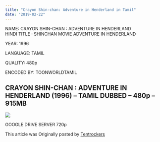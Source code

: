 ```yaml
---
title: "Crayon Shin-chan: Adventure in Henderland in Tamil"
date: "2019-02-22"
---
```


NAME: CRAYON SHIN-CHAN : ADVENTURE IN HENDERLAND  
HINDI TITLE : SHINCHAN MOVIE ADVENTURE IN HENDERLAND

YEAR: 1996

LANGUAGE: TAMIL 

QUALITY: 480p

ENCODED BY: TOONWORLDTAMIL

## CRAYON SHIN-CHAN : ADVENTURE IN HENDERLAND (1996) – TAMIL DUBBED – 480p – 915MB

[![](https://1.bp.blogspot.com/-GqS-ENDfn4w/XG8en5K3GtI/AAAAAAAAA-8/2aO039iD4RwM5xdBHhn6hdQkltU8mV0jgCLcBGAs/s320/MV5BMGY3YTJjODUtOGFjZi00ZjdlLWJhZDQtNWIzMjJkNjJhNWM1XkEyXkFqcGdeQXVyNjgwNTk4Mg%2540%2540._V1_.jpg)](https://1.bp.blogspot.com/-GqS-ENDfn4w/XG8en5K3GtI/AAAAAAAAA-8/2aO039iD4RwM5xdBHhn6hdQkltU8mV0jgCLcBGAs/s1600/MV5BMGY3YTJjODUtOGFjZi00ZjdlLWJhZDQtNWIzMjJkNjJhNWM1XkEyXkFqcGdeQXVyNjgwNTk4Mg%2540%2540._V1_.jpg)

GOOGLE DRIVE SERVER 720p

This article was Originally posted by [Tentrockers](https://tentrockers.blogspot.com/)
